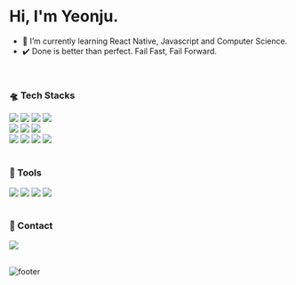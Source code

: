 # Hi, I'm Yeonju.

- 🌱 I’m currently learning React Native, Javascript and Computer Science.
- ✔️ Done is better than perfect. Fail Fast, Fail Forward.

<br />
<h3>🛸 Tech Stacks</h3>
<div>
    <img src="https://img.shields.io/badge/JavaScript-F7DF1E?style=flat-square&logo=JavaScript&logoColor=000000"/>
  <img src="https://img.shields.io/badge/TypeScript-3178C6?style=flat-square&logo=TypeScript&logoColor=FFFFFF"/>
    <img src="https://img.shields.io/badge/CSS3-1572B6?style=flat-square&logo=CSS3&logoColor=FFFFFF"/>
  <img src="https://img.shields.io/badge/HTML5-E34F26?style=flat-square&logo=HTML5&logoColor=FFFFFF"/>
</div>

<div>
  <img src="https://img.shields.io/badge/React-61DAFB?style=flat-square&logo=React&logoColor=000000"/>
  <img src="https://img.shields.io/badge/Next.js-000000?style=flat-square&logo=Next.js&logoColor=FFFFFF"/>
  <img src="https://img.shields.io/badge/ReactNative-61DAFB?style=flat-square&logo=React&logoColor=000000"/>
</div>

<div>
  <img src="https://img.shields.io/badge/ReactQuery-FF4154?style=flat-square&logo=ReactQuery&logoColor=FFFFFF"/>
  <img src="https://img.shields.io/badge/MobX-FF9955?style=flat-square&logo=MobX&logoColor=FFFFFF"/>
  <img src="https://img.shields.io/badge/Storybook-FF4785?style=flat-square&logo=Storybook&logoColor=FFFFFF"/>
  <img src="https://img.shields.io/badge/Python-00599C?style=flat-square&logo=Python&logoColor=FFFFFF"/>
</div>

<br />

<h3>🔧 Tools</h3>

<div>
  <img src="https://img.shields.io/badge/Figma-F24E1E?style=flat-square&logo=Figma&logoColor=FFFFFF"/>
  <img src="https://img.shields.io/badge/jira-0052cc?style=flat-square&logo=jira&logoColor=FFFFFF"/>
  <img src="https://img.shields.io/badge/GitHub-181717?style=flat-square&logo=GitHub&logoColor=FFFFFF"/>
  <img src="https://img.shields.io/badge/Git-F05032?style=flat-square&logo=Git&logoColor=FFFFFF"/>
</div>

<br />

<h3>🐯 Contact</h3>

<div>
 <a href="mailto:yjj0287@gmail.com"><img src="https://img.shields.io/badge/Gmail-8B89CC?style=flat-square&logo=Mail.Ru&logoColor=FFFFFF"/></a>
</div>
<br />

![footer](https://capsule-render.vercel.app/api?section=footer&color=0:92fe9d,100:00c9ff&animation=twinkling&type=waving)
